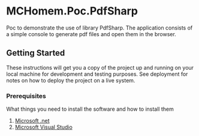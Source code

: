# MCHomem.Poc.PdfSharp
Poc to demonstrate the use of library PdfSharp. The application consists of a simple console to generate pdf files and open them in the browser.

## Getting Started

These instructions will get you a copy of the project up and running on your local machine for development and testing purposes. See deployment for notes on how to deploy the project on a live system.

### Prerequisites

What things you need to install the software and how to install them

1. [Microsoft .net](https://dotnet.microsoft.com/download/dotnet-framework)
2. [Microsoft Visual Studio](https://visualstudio.microsoft.com/)

